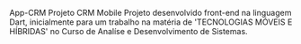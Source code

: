 App-CRM
Projeto CRM Mobile Projeto desenvolvido front-end na linguagem Dart, inicialmente para um trabalho na matéria de 'TECNOLOGIAS MÓVEIS E HÍBRIDAS' no Curso de Analíse e Desenvolvimento de Sistemas.